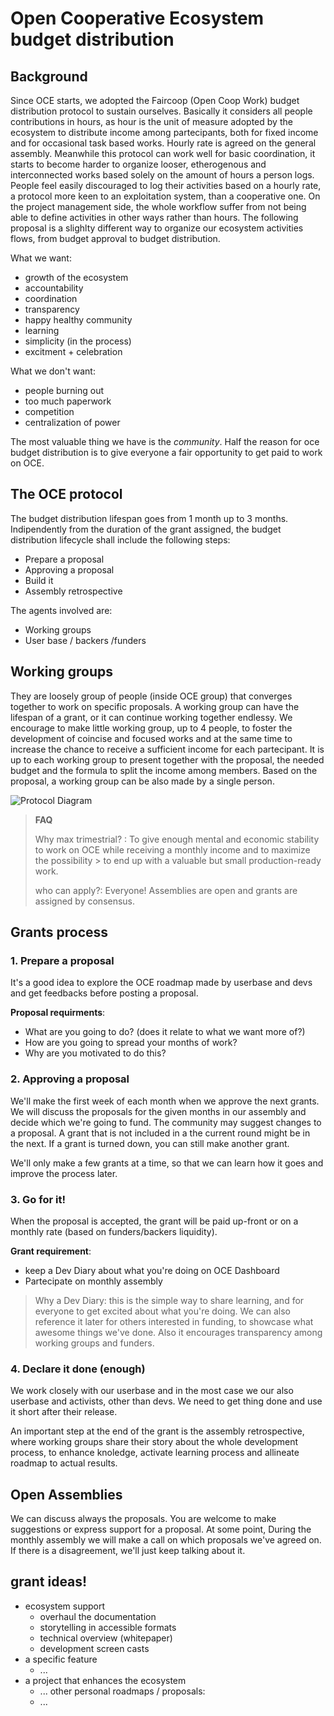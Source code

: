 # Open Cooperative Ecosystem budget distribution

## Background

Since OCE starts, we adopted the Faircoop (Open Coop Work) budget distribution protocol to sustain ourselves. Basically it considers all people contributions in hours, as hour is the unit of measure adopted by the ecosystem to distribute income among partecipants, both for fixed income and for occasional task based works. Hourly rate is agreed on the general assembly. 
Meanwhile this protocol can work well for basic coordination, it starts to become harder to organize looser, etherogenous and interconnected works based solely on the amount of hours a person logs. People feel easily discouraged to log their activities based on a hourly rate, a protocol more keen to an exploitation system, than a cooperative one. On the project management side, the whole workflow suffer from not being able to define activities in other ways rather than hours. The following proposal is a slighlty different way to organize our ecosystem activities flows, from budget approval to budget distribution.

What we want:

- growth of the ecosystem
- accountability
- coordination
- transparency
- happy healthy community
- learning
- simplicity (in the process)
- excitment + celebration

What we don't want:

- people burning out
- too much paperwork
- competition
- centralization of power

The most valuable thing we have is the _community_. Half the reason for oce budget distribution is to give everyone a fair opportunity to get paid to work on OCE.

## The OCE protocol
The budget distribution lifespan goes from 1 month up to 3 months. Indipendently from the duration of the grant assigned, the budget distribution lifecycle shall include the following steps: 

- Prepare a proposal
- Approving a proposal
- Build it
- Assembly retrospective

The agents involved are: 

- Working groups
- User base / backers /funders

## Working groups
They are loosely group of people (inside OCE group) that converges together to work on specific proposals. A working group can have the lifespan of a grant, or it can continue working together endlessy. We encourage to make little working group, up to 4 people, to foster the development of coincise and focused works and at the same time to increase the chance to receive a sufficient income for each partecipant. It is up to each working group to present together with the proposal, the needed budget and the formula to split the income among members. 
Based on the proposal, a working group can be also made by a single person.

![Protocol Diagram](https://i.imgur.com/RYpRBl8.jpg)

> **FAQ** 
> 
> Why max trimestrial? : 
> To give enough mental and economic stability to work on OCE while receiving a monthly income and to maximize the possibility > to end up with a valuable but small production-ready work.
>
> who can apply?: Everyone! Assemblies are open and grants are assigned by consensus.

## Grants process 

### 1. Prepare a proposal
It's a good idea to explore the OCE roadmap made by userbase and devs and get feedbacks before posting a proposal.

**Proposal requirments**: 
- What are you going to do? (does it relate to what we want more of?)
- How are you going to spread your months of work?
- Why are you motivated to do this?

### 2. Approving a proposal
We'll make the first week of each month when we approve the next grants. We will discuss the proposals for the given months in our assembly and decide which we're going to fund. The community may suggest changes to a proposal. A grant that is not included in a the current round might be in the next. If a grant is turned down, you can still make another grant.

We'll only make a few grants at a time, so that we can learn how it goes and improve the process later.

### 3. Go for it!
When the proposal is accepted, the grant will be paid up-front or on a monthly rate (based on funders/backers liquidity).

**Grant requirement**: 
- keep a Dev Diary about what you're doing on OCE Dashboard
- Partecipate on monthly assembly

> Why a Dev Diary: this is the simple way to share learning, and for everyone to get excited about what you're doing. We can also reference it later for others interested in funding, to showcase what awesome things we've done. Also it encourages transparency among working groups and funders.


### 4. Declare it done (enough)
We work closely with our userbase and in the most case we our also userbase and activists, other than devs. We need to get thing done and use it short after their release. 

An important step at the end of the grant is the assembly retrospective, where working groups share their story about the whole development process, to enhance knoledge, activate learning process and allineate roadmap to actual results.

## Open Assemblies

We can discuss always the proposals. You are welcome to make suggestions or express support for a proposal. At some point, During the monthly assembly we will make a call on which proposals we've agreed on. If there is a disagreement, we'll just keep talking about it.

## grant ideas!

- ecosystem support
    - overhaul the documentation
    - storytelling in accessible formats
    - technical overview (whitepaper)
    - development screen casts
- a specific feature
    - ...  
- a project that enhances the ecosystem
    - ...
other personal roadmaps / proposals:
    - ...
